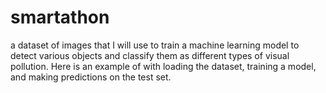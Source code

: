 # smartathon
a dataset of images that I will use to train a machine learning model to detect various objects and classify them as different types of visual pollution. Here is an example of with loading the dataset, training a model, and making predictions on the test set.
